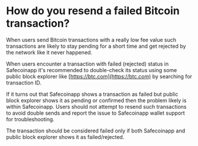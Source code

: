 # How do you resend a failed Bitcoin transaction?

When users send Bitcoin transactions with a really low fee value such transactions are likely to stay pending for a short time and get rejected by the network like it never happened.

When users encounter a transaction with failed (rejected) status in Safecoinapp it's recommended to double-check its status using some public block explorer like [https://btc.com](https://btc.com) by searching for transaction ID.

If it turns out that Safecoinapp shows a transaction as failed but public block explorer shows it as pending or confirmed then the problem likely is within Safecoinapp. Users should not attempt to resend such transactions to avoid double sends and report the issue to Safecoinapp wallet support for troubleshooting.

The transaction should be considered failed only if both Safecoinapp and public block explorer shows it as failed/rejected.
